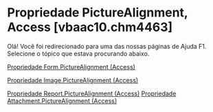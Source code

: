 
# Propriedade PictureAlignment, Access [vbaac10.chm4463]

Olá! Você foi redirecionado para uma das nossas páginas de Ajuda F1. Selecione o tópico que estava procurando abaixo.

[Propriedade Form.PictureAlignment (Access)](http://msdn.microsoft.com/library/8e6c09ac-9e2e-14b2-c3cf-09be95cd10b8%28Office.15%29.aspx)

[Propriedade Image.PictureAlignment (Access)](http://msdn.microsoft.com/library/e0ebec64-9a26-859e-b9fd-5f4a47253bba%28Office.15%29.aspx)

[Propriedade Report.PictureAlignment (Access)](http://msdn.microsoft.com/library/d038e65b-c258-b6b7-ce53-87b9a60e74e3%28Office.15%29.aspx)
[Propriedade Attachment.PictureAlignment (Access)](http://msdn.microsoft.com/library/505daae0-8321-cce0-028a-ff6c2ac16245%28Office.15%29.aspx)
